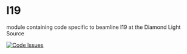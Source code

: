 # I19
module containing code specific to beamline I19 at the Diamond Light Source

[![Code Issues](https://www.quantifiedcode.com/api/v1/project/d12d38b957e7421bbf3894fcf52d2ed9/badge.svg)](https://www.quantifiedcode.com/app/project/d12d38b957e7421bbf3894fcf52d2ed9)
